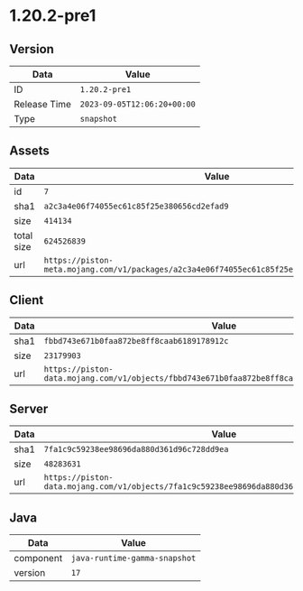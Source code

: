 # 1.20.2-pre1

## Version

|**Data**        | **Value**                 |
|----------------|-------------------------|
| ID   | ```1.20.2-pre1```   |
| Release Time   | ```2023-09-05T12:06:20+00:00```   |
| Type   | ```snapshot```   |

## Assets

|**Data**        | **Value**                 |
|----------------|-------------------------|
| id   | ```7```   |
| sha1   | ```a2c3a4e06f74055ec61c85f25e380656cd2efad9```   |
| size   | ```414134```   |
| total size  | ```624526839```  |
| url       | ```https://piston-meta.mojang.com/v1/packages/a2c3a4e06f74055ec61c85f25e380656cd2efad9/7.json``` |

## Client

|**Data**        | **Value**                 |
|----------------|-------------------------|
| sha1   | ```fbbd743e671b0faa872be8ff8caab6189178912c```   |
| size   | ```23179903```   |
| url       | ```https://piston-data.mojang.com/v1/objects/fbbd743e671b0faa872be8ff8caab6189178912c/client.jar``` |

## Server

|**Data**        | **Value**                 |
|----------------|-------------------------|
| sha1   | ```7fa1c9c59238ee98696da880d361d96c728dd9ea```   |
| size   | ```48283631```   |
| url       | ```https://piston-data.mojang.com/v1/objects/7fa1c9c59238ee98696da880d361d96c728dd9ea/server.jar``` |

## Java

|**Data**        | **Value**                 |
|----------------|-------------------------|
| component   | ```java-runtime-gamma-snapshot```   |
| version   | ```17```   |